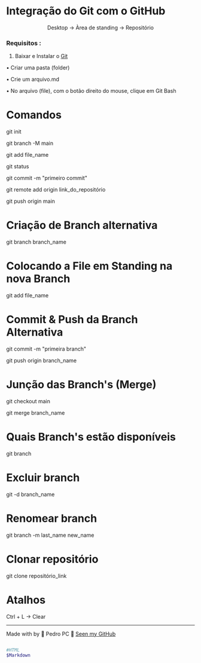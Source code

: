 <!-- Título -->
# Integração do Git com o GitHub

<p align="center" >Desktop -> Àrea de standing -> Repositório</p> 

### Requisitos :
1. Baixar e Instalar o <a href="https://git-scm.com/" target="_blank">Git</a>

• Criar uma pasta (folder)</p>
• Crie um arquivo.md</p>
• No arquivo (file), com o botão direito do mouse, clique em Git Bash

# Comandos
<p>git init</p>
<p>git branch -M main</p>
<p>git add file_name</p> <!-- coloca na área de standing -->
<p>git status</p>
<p>git commit -m "primeiro commit"</p>
<p>git remote add origin link_do_repositório</p>
<p>git push origin main</p>

# Criação de Branch alternativa
<p>git branch branch_name</p>

# Colocando a File em Standing na nova Branch
<p>git add file_name</p>

# Commit & Push da Branch Alternativa
<p>git commit -m "primeira branch"</p>
<p>git push origin branch_name</p>

# Junção das Branch's (Merge)
<p>git checkout main</p>
<p>git merge branch_name</p>

# Quais Branch's estão disponíveis
<p>git branch</p>

# Excluir branch
<p>git -d branch_name</p>

# Renomear branch
<p>git branch -m last_name new_name</p>

# Clonar repositório
<p>git clone repositório_link</p>

# Atalhos
<p>Ctrl + L -> Clear</p>

---
Made with by 💙 Pedro PC 👋 <a href="https://github.com/pedroliveirahm">Seen my GitHub</a>

```bash

#HTML
$Markdown

````